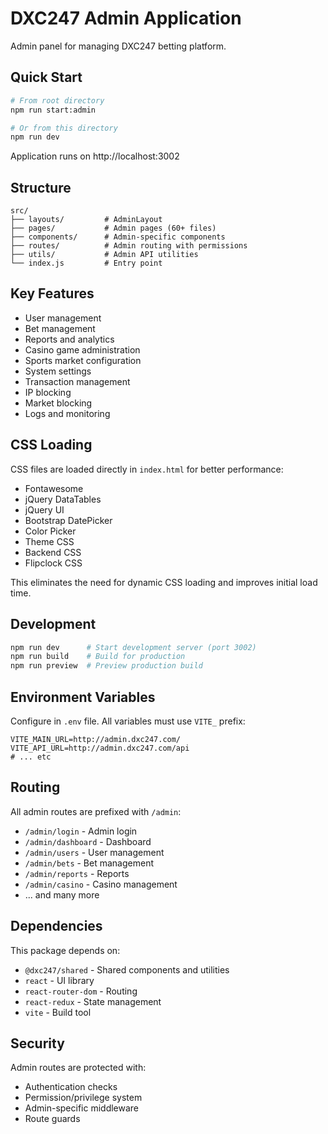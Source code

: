 # DXC247 Admin Application

Admin panel for managing DXC247 betting platform.

## Quick Start

```bash
# From root directory
npm run start:admin

# Or from this directory
npm run dev
```

Application runs on http://localhost:3002

## Structure

```
src/
├── layouts/         # AdminLayout
├── pages/           # Admin pages (60+ files)
├── components/      # Admin-specific components
├── routes/          # Admin routing with permissions
├── utils/           # Admin API utilities
└── index.js         # Entry point
```

## Key Features

- User management
- Bet management
- Reports and analytics
- Casino game administration
- Sports market configuration
- System settings
- Transaction management
- IP blocking
- Market blocking
- Logs and monitoring

## CSS Loading

CSS files are loaded directly in `index.html` for better performance:
- Fontawesome
- jQuery DataTables
- jQuery UI
- Bootstrap DatePicker
- Color Picker
- Theme CSS
- Backend CSS
- Flipclock CSS

This eliminates the need for dynamic CSS loading and improves initial load time.

## Development

```bash
npm run dev      # Start development server (port 3002)
npm run build    # Build for production
npm run preview  # Preview production build
```

## Environment Variables

Configure in `.env` file. All variables must use `VITE_` prefix:

```
VITE_MAIN_URL=http://admin.dxc247.com/
VITE_API_URL=http://admin.dxc247.com/api
# ... etc
```

## Routing

All admin routes are prefixed with `/admin`:
- `/admin/login` - Admin login
- `/admin/dashboard` - Dashboard
- `/admin/users` - User management
- `/admin/bets` - Bet management
- `/admin/reports` - Reports
- `/admin/casino` - Casino management
- ... and many more

## Dependencies

This package depends on:
- `@dxc247/shared` - Shared components and utilities
- `react` - UI library
- `react-router-dom` - Routing
- `react-redux` - State management
- `vite` - Build tool

## Security

Admin routes are protected with:
- Authentication checks
- Permission/privilege system
- Admin-specific middleware
- Route guards

